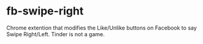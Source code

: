 fb-swipe-right
===

Chrome extention that modifies the Like/Unlike buttons on Facebook to say Swipe Right/Left. Tinder is not a 
game.
